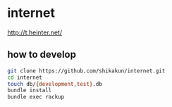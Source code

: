 # internet

http://t.heinter.net/

## how to develop

```sh
git clone https://github.com/shikakun/internet.git
cd internet
touch db/{development,test}.db
bundle install
bundle exec rackup
```
